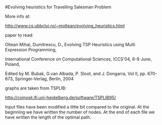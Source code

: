 #Evolving heuristics for Travelling Salesman Problem

More info at:

http://www.cs.ubbcluj.ro/~moltean/evolving_heuristics.html

paper to read:

Oltean Mihai, Dumitrescu, D., Evolving TSP Heuristics using Multi Expression Programming, 

International Conference on Computational Sciences, ICCS'04, 6-9 June, Poland, 

Edited by M. Bubak, G.van Albada, P. Sloot, and J. Dongarra, Vol II, pp. 670-673, Springer-Verlag, Berlin, 2004

graphs are taken from TSPLIB: 

http://comopt.ifi.uni-heidelberg.de/software/TSPLIB95/

Input files have been modified a little bit compared to the original.
At the beginning we have written the number of nodes.
At the end of each file we have written the length of the optimal path.
